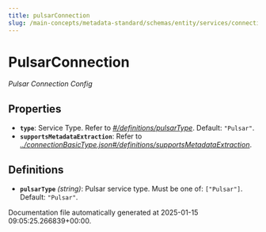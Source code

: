 ```yaml
---
title: pulsarConnection
slug: /main-concepts/metadata-standard/schemas/entity/services/connections/messaging/pulsarconnection
---
```


# PulsarConnection

*Pulsar Connection Config*

## Properties

- **`type`**: Service Type. Refer to *[#/definitions/pulsarType](#definitions/pulsarType)*. Default: `"Pulsar"`.
- **`supportsMetadataExtraction`**: Refer to *[../connectionBasicType.json#/definitions/supportsMetadataExtraction](#/connectionBasicType.json#/definitions/supportsMetadataExtraction)*.
## Definitions

- **`pulsarType`** *(string)*: Pulsar service type. Must be one of: `["Pulsar"]`. Default: `"Pulsar"`.


Documentation file automatically generated at 2025-01-15 09:05:25.266839+00:00.
